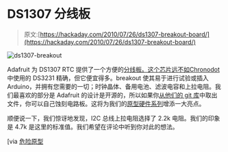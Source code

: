 # DS1307 分线板

> 原文:[https://hackaday.com/2010/07/26/ds1307-breakout-board/](https://hackaday.com/2010/07/26/ds1307-breakout-board/)

![](../Images/b147f553f417cee7dae7e28c69298a48.png "ds1307-breakout")

Adafruit 为 DS1307 RTC 提供了一个方便的[分线板。这个芯片远不如](http://www.ladyada.net/learn/breakoutplus/ds1307rtc.html)[Chronodot](http://hackaday.com/2009/10/27/parts-chronodot-rtc-module-ds3231/)中使用的 DS3231 精确，但它便宜得多。breakout 使其易于进行试验或插入 Arduino，并拥有您需要的一切；时钟晶体、备用电池、滤波电容和上拉电阻。我们最喜欢的部分是 Adafruit 的设计是开源的，所以如果你[从他们的 git 库](http://)中取出文件，你可以自己蚀刻电路板。这将为我们的[原型硬件系列](http://hackaday.com/2010/07/25/extremely-organized-prototyping/)增添一大亮点。

顺便说一下，我们惊讶地发现，I2C 总线上拉电阻选择了 2.2k 电阻。我们的印象是 4.7k 是这里的标准值。我们希望在评论中听到你对此的想法。

[via [危险原型](http://dangerousprototypes.com/2010/07/14/adafruit-ds1307-real-time-clock-breakout-board-kit/)